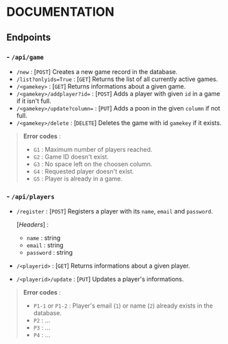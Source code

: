 # DOCUMENTATION

## Endpoints

### - **`/api/game`**

- `/new` : [`POST`] Creates a new game record in the database.
- `/list?onlyids=True` : [`GET`] Returns the list of all currently active games.
- `/<gamekey>` : [`GET`] Returns informations about a given game.
- `/<gamekey>/addplayer?id=` : [`POST`] Adds a player with given `id` in a game if it isn't full.
- `/<gamekey>/update?column=` : [`PUT`] Adds a poon in the given `column` if not full.
- `/<gamekey>/delete` : [`DELETE`] Deletes the game with id `gamekey` if it exists.

> **Error codes** : 
>
> - `G1` : Maximum number of players reached.
> - `G2` : Game ID doesn't exist.
> - `G3` : No space left on the choosen column.
> - `G4` : Requested player doesn't exist.
> - `G5` : Player is already in a game.

### - **`/api/players`**

- `/register` : [`POST`] Registers a player with its `name`, `email` and `password`. 
    
    [*Headers*] : 
    - `name` : string
    - `email` : string
    - `password` : string

- `/<playerid>` : [`GET`] Returns informations about a given player.
- `/<playerid>/update` : [`PUT`] Updates a player's informations.

> **Error codes** : 
>
> - `P1-1` or `P1-2` : Player's email (`1`) or name (`2`) already exists in the database.
> - `P2` : ...
> - `P3` : ...
> - `P4` : ...